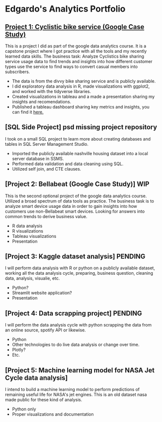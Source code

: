 # Edgardo's Analytics Portfolio

## [Project 1: Cyclistic bike service (Google Case Study)](https://github.com/rojedel/cyclistic-capstone-project/blob/main/Cyclsitic-Data-Analysis-Final.html)
This is a project I did as part of the google data analytics course. It is a capstone project where I got practice with all the tools and my recently learned data skills. The business task: Analyze Cyclistics bike sharing service usage data to find trends and insights into how different customer types use the service to find
ways to convert casual members into subscribers. 
- The data is from the divvy bike sharing service and is publicly available.
- I did exploratory data analysis in R, made visualizations with ggplot2, and worked with the tidyverse libraries.
- Created visualizations in tableau and a made a presentation sharing my insights and recomendations.
- Published a tableau dashboard sharing key metrics and insights, you can find it [here.](https://public.tableau.com/app/profile/edgardo.rojas/viz/CyclisticsDashboard_16442743406030/CyclisticBikeServiceusercharacteristics)

## [SQL Side Project] psd missing project repository
I took on a small SQL project to learn more about creating databases and tables in SQL Server Management Studio.
- Imported the publicly available nashville housing dataset into a local server database in SSMS.
- Performed data validation and data cleaning using SQL.
- Utilized self join, and CTE clauses.

## [Project 2: Bellabeat (Google Case Study)] WIP
This is the second optional project of the google data analytics course. Utilized a broad spectrum of data tools as practice. The business task is to
analyze smart device usage data in order to gain insights into how customers use non-Bellabeat smart devices. Looking for answers into common trends to derive business value. 
- R data analysis
- R visualizations
- Tableau visualizations
- Presentation

## [Project 3: Kaggle dataset analysis] PENDING
I will perform data analysis with R or python on a publicly available dataset, working all the data analysis cycle, preparing, business question, cleaning data, analysis, visualie, etc.
- Python?
- Streamlit website application?
- Presentation

## [Project 4: Data scrapping project] PENDING
I will perform the data analysis cycle with python scrapping the data from an online source, spotify API or likewise.
- Python
- Other technologies to do live data analysis or change over time.
- Plotly?
- Etc.

## [Project 5: Machine learning model for NASA Jet Cycle data analysis]
I intend to build a machine learning model to perform predictions of remaining useful life for NASA's jet engines. This is an old dataset nasa made public for these kind of analysis.
- Python only
- Proper visualizations and documentation

